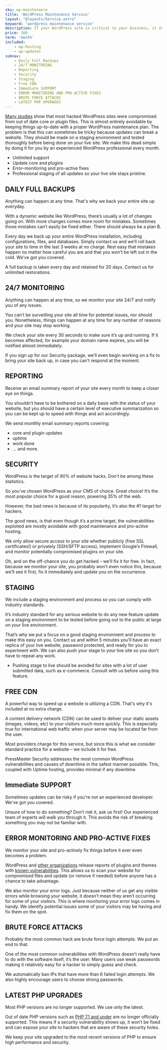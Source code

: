 ```yaml
---
sku: wp-maintenance
title: 'WordPress Maintenance Service'
layout: "@layouts/Service.astro"
keyword: 'wordpress maintenance service'
description: If your WordPress site is critical to your business, it should be maintained by WordPress experts. We maintain your WordPress website so you can have peace of mind and no hassle.
price: 160
term: 'month'
included: 
    - wp-hosting
    - wp-updates
subnav: 
    - Daily Full Backups
    - 24/7 MONITORING
    - Reporting
    - Security
    - Staging
    - Free CDN
    - Immediate SUPPORT
    - ERROR MONITORING AND PRO-ACTIVE FIXES
    - BRUTE FORCE ATTACKS
    - LATEST PHP UPGRADES
---
```


[Many studies](https://sucuri.net/reports/19-sucuri-2018-hacked-report.pdf) show that most hacked WordPress sites were compromised from out of date core or plugin files. This is almost entirely avoidable by keeping things up-to-date with a proper WordPress maintenance plan. The problem is that this can sometimes be tricky because updates can break a website. They should be made on a staging environment and tested thoroughly before being done on your live site. We make this dead simple by doing it for you by an experienced WordPress professional every month.

- Unlimited support
- Update core and plugins
- Error-monitoring and pro-active fixes
- Professional staging of all updates so your live site stays pristine. 

## DAILY FULL BACKUPS

Anything can happen at any time. That's why we back your entire site up everyday.

With a dynamic website like WordPress, there’s usually a lot of changes going on. With more changes comes more room for mistakes. Sometimes those mistakes can’t easily be fixed either. There should always be a plan B.

Every day we back up your entire WordPress installation, including configurations, files, and databases. Simply contact us and we’ll roll back your site to time in the last 3 weeks at no charge. Rest easy that mistakes happen no matter how careful you are and that you won’t be left out in the cold. We’ve got you covered.

A full backup is taken every day and retained for 20 days. Contact us for unlimited restorations.

## 24/7 MONITORING

Anything can happen at any time, so we monitor your site 24/7 and notify you of any issues.

You can’t be surveilling your site all time for potential issues, nor should you. Nonetheless, things can happen at any time for any number of reasons and your site may stop working.

We check your site every 30 seconds to make sure it’s up and running. If it becomes affected, for example your domain name expires, you will be notified almost immediately.

If you sign up for our Security package, we’ll even begin working on a fix to bring your site back up, in case you can’t respond at the moment.

## REPORTING

Receive an email summary report of your site every month to keep a closer eye on things.

You shouldn’t have to be bothered on a daily basis with the status of your website, but you should have a certain level of executive summarization so you can be kept up to speed with things and act accordingly.

We send monthly email summary reports covering:

- core and plugin updates
- uptime
- work done
- … and more.

## SECURITY

WordPress is the target of 90% of website hacks. Don't be among these statistics.

So you’ve chosen WordPress as your CMS of choice. Great choice! It’s the most popular choice for a good reason, powering 35% of the web.

However, the bad news is because of its popularity, it’s also the #1 target for hackers.

The good news, is that even though it’s a prime target, the vulnerabilities exploited are mostly avoidable with good maintenance and pro-active hosting.

We only allow secure access to your site whether publicly (free SSL certificates!) or privately (SSH/SFTP access), implement Google’s Firewall, and monitor potentially compromised plugins on your site.

Oh, and on the off-chance you do get hacked – we’ll fix it for free. In fact, because we monitor your site, you probably won’t even notice this, because we’ll see it first, fix it immediately and update you on the occurrence.

## STAGING

We include a staging environment and process so you can comply with industry standards.

It’s industry standard for any serious website to do any new feature update on a staging environment to be tested before going out to the public at large on your live environment.

That’s why we put a focus on a good staging environment and process to make this easy on you. Contact us and within 5 minutes you’ll have an exact replica of your live website, password protected, and ready for you to experiment with. We can also push your stage to your live site so you don’t have to repeat any work.

* Pushing stage to live should be avoided for sites with a lot of user submitted data, such as e-commerce. Consult with us before using this feature.

## FREE CDN

A powerful way to speed up a website is utilizing a CDN. That's why it's included at no extra charge.

A content delivery network (CDN) can be used to deliver your static assets (images, videos, etc) to your visitors much more quickly. This is especially true for international web traffic when your server may be located far from the user.

Most providers charge for this service, but since this is what we consider standard practice for a website – we include it for free.


PressMaster Security addresses the most common WordPress vulnerabilities and causes of downtime in the safest manner possible. This, coupled with Uptime hosting, provides minimal if any downtime.

## Immediate SUPPORT

Sometimes updates can be risky if you're not an experienced developer. We've got you covered.

Unsure of how to do something? Don’t risk it, ask us first! Our experienced team of experts will walk you through it. This avoids the risk of breaking something you may not be familiar with.

## ERROR MONITORING AND PRO-ACTIVE FIXES

We monitor your site and pro-actively fix things before it ever even becomes a problem.

WordPress and [other organizations](https://wpvulndb.com/plugins) release reports of plugins and themes with [known vulnerabilities](https://wordpress.org/plugins/tags/vulnerability/). This allows us to scan your website for compromised files and update (or remove if needed) before anyone has a chance to take advantage.

We also monitor your error logs. Just because neither of us get any visible errors while browsing your website, it doesn’t mean they aren’t occurring for some of your visitors. This is where monitoring your error logs comes in handy. We identify potential issues some of your visitors may be having and fix them on the spot.

## BRUTE FORCE ATTACKS

Probably the most common hack are brute force login attempts. We put an end to that.

One of the most common vulnerabilities with WordPress doesn’t really have to do with the software itself, it’s the user. Many users use weak passwords making it relatively easy for a hacker to simply guess and check.

We automatically ban IPs that have more than 6 failed login attempts. We also highly encourage users to choose strong passwords.

## LATEST PHP UPGRADES

Most PHP versions are no longer supported. We use only the latest.

Out of date PHP versions such as [PHP 7.1 and under](https://www.php.net/supported-versions.php) are no longer officially supported. This means if a security vulnerability shows up, it won’t be fixed and can expose your site to hackers that are aware of these security holes.

We keep your site upgraded to the most recent versions of PHP to ensure high performance and security.